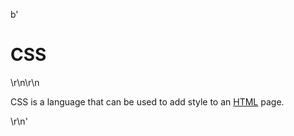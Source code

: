 b'<h1>CSS</h1>\r\n\r\n<p>CSS is a language that can be used to add style to an <a href="/wiki/HTML">HTML</a> page.</p>\r\n'